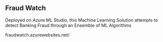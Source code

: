 ## Fraud Watch

Deployed on Azure ML Studio, this Machine Learning Solution attempts to detect Banking Fraud through an Ensemble of ML Algorithms

fraudwatch.azurewebsites.net/
